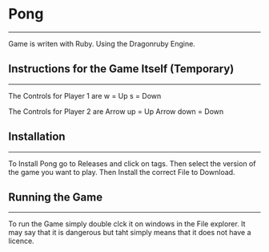 # Pong
---
Game is writen with Ruby. 
Using the Dragonruby Engine.

## Instructions for the Game Itself (Temporary)
---
The Controls for Player 1 are 
w = Up 
s = Down

The Controls for Player 2 are 
Arrow up   = Up 
Arrow down = Down

## Installation
---
To Install Pong go to Releases and click on tags. 
Then select the version of the game you want to play. 
Then Install the correct File to Download. 

## Running the Game
---
To run the Game simply double clck it on windows in the File explorer.
It may say that it is dangerous but taht simply means that it does not have a licence.